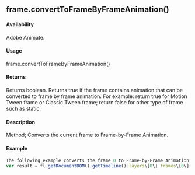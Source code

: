 ## frame.convertToFrameByFrameAnimation()

#### Availability

Adobe Animate.

#### Usage

frame.convertToFrameByFrameAnimation()

#### Returns

Returns boolean. Returns true if the frame contains animation that can be converted to frame by frame animation. For example: return true for Motion Tween frame or Classic Tween frame; return false for other type of frame such as static.

#### Description

Method; Converts the current frame to Frame-by-Frame Animation.

#### Example

```javascript
The following example converts the frame 0 to Frame-by-Frame Animation:
var result = fl.getDocumentDOM().getTimeline().layers\[0\].frames\[0\].convertToFrameByFrameAnimation(); fl.trace(result);

```